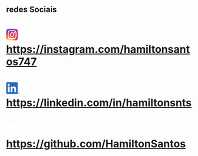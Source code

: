 ## redes Sociais

# ![insta](images/insta.png) <https://instagram.com/hamiltonsantos747>

# ![in](images/in.png) <https://linkedin.com/in/hamiltonsnts>

# ![github](images/github.png) <https://github.com/HamiltonSantos>
